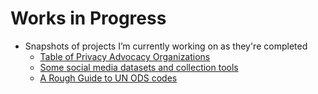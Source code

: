# Works in Progress
- Snapshots of projects I’m currently working on as they're completed
	- [Table of Privacy Advocacy Organizations](the-privacy-advocates)
	- [Some social media datasets and collection tools](data-tools.md)
	- [A Rough Guide to UN ODS codes](ods-codes)
